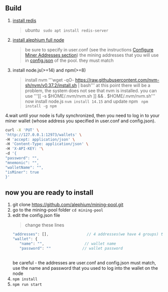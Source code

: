 ## Build



1. [install redis](https://redis.io/topics/quickstart)
    > ubuntu ``` sudo apt install redis-server```
    
2. [install alephium full node](https://wiki.alephium.org/Full-Node-Starter-Guide.html)
   > be sure to specify in user.conf (see the instructions [Configure Miner Addresses section](https://wiki.alephium.org/GPU-Miner-Guide.html#configure-miner-addresses)) 
   > the mining addresses that you will use in [config.json](https://github.com/alephium/mining-pool/blob/master/config.json)  of the pool. they must match
3. install node.js(>=14) and npm(>=8)
   > install nvm '''wget -qO- https://raw.githubusercontent.com/nvm-sh/nvm/v0.37.2/install.sh | bash'''
   > at this point there will be a problem, the system does not see that nvm is installed. you can use '''[[ -s $HOME/.nvm/nvm.sh ]] && . $HOME/.nvm/nvm.sh'''
   > now install node.js ```nvm install 14.15``` and 
   > update npm ``` npm install -g npm```
   
4.wait until your node is fully synchronized, then you need to log in to your miner wallet (whose address you specified in user.conf and config.json).
   
   ```sh
   curl -X 'PUT' \
  'http://127.0.0.1:12973/wallets' \
  -H 'accept: application/json' \
  -H 'Content-Type: application/json' \
  -H 'X-API-KEY: '\
  -d '{
  "password": "",
  "mnemonic": "",
  "walletName": "",
  "isMiner": true
}'
```

## now you are ready to install

1. git clone https://github.com/alephium/mining-pool.git
2. go to the mining-pool folder ```cd mining-pool```
3. edit the config.json file
    > change these lines
     ```javascript
     "addresses": [],                 // 4 addresses(we have 4 groups) to where block rewards are given
    "wallet": {
        "name": "",                  // wallet name
        "password": ""              // wallet password
        
    ```
    be careful - the addresses are user.conf and config.json must match, use the name and password that you used to log into the wallet on the node
4. ```npm install```
5.  ```npm run start```
